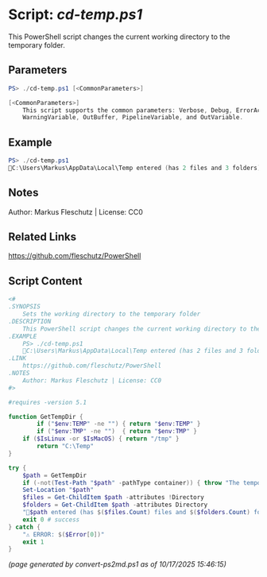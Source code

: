 Script: *cd-temp.ps1*
========================

This PowerShell script changes the current working directory to the temporary folder.

Parameters
----------
```powershell
PS> ./cd-temp.ps1 [<CommonParameters>]

[<CommonParameters>]
    This script supports the common parameters: Verbose, Debug, ErrorAction, ErrorVariable, WarningAction, 
    WarningVariable, OutBuffer, PipelineVariable, and OutVariable.
```

Example
-------
```powershell
PS> ./cd-temp.ps1
📂C:\Users\Markus\AppData\Local\Temp entered (has 2 files and 3 folders)

```

Notes
-----
Author: Markus Fleschutz | License: CC0

Related Links
-------------
https://github.com/fleschutz/PowerShell

Script Content
--------------
```powershell
<#
.SYNOPSIS
	Sets the working directory to the temporary folder
.DESCRIPTION
	This PowerShell script changes the current working directory to the temporary folder.
.EXAMPLE
	PS> ./cd-temp.ps1
	📂C:\Users\Markus\AppData\Local\Temp entered (has 2 files and 3 folders)
.LINK
	https://github.com/fleschutz/PowerShell
.NOTES
	Author: Markus Fleschutz | License: CC0
#>

#requires -version 5.1

function GetTempDir {
        if ("$env:TEMP" -ne "") { return "$env:TEMP" }
        if ("$env:TMP" -ne "")  { return "$env:TMP" }
	if ($IsLinux -or $IsMacOS) { return "/tmp" }
        return "C:\Temp"
}

try {
	$path = GetTempDir
	if (-not(Test-Path "$path" -pathType container)) { throw "The temporary folder at '$path' doesn't exist (yet)" }
	Set-Location "$path"
	$files = Get-ChildItem $path -attributes !Directory
	$folders = Get-ChildItem $path -attributes Directory
	"📂$path entered (has $($files.Count) files and $($folders.Count) folders)"
	exit 0 # success
} catch {
	"⚠️ ERROR: $($Error[0])"
	exit 1
}
```

*(page generated by convert-ps2md.ps1 as of 10/17/2025 15:46:15)*
